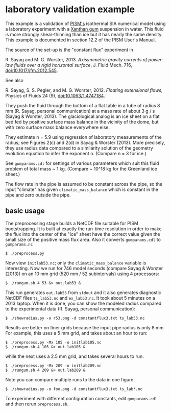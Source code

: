# laboratory validation example

This example is a validation of [PISM's](http://www.pism-docs.org) isothermal
SIA numerical model using a laboratory experiment with a
[Xanthan gum](http://en.wikipedia.org/wiki/Xanthan_gum) suspension in water.
This fluid is more strongly shear-thinning than ice but it has nearly the same
density.  This example is documented in section 12.2 of the PISM User's Manual.

The source of the set-up is the "constant flux" experiment in

  R. Sayag and M. G. Worster, 2013. *Axisymmetric gravity currents of
  power-law fluids over a rigid horizontal surface*, J. Fluid Mech. 716,
  [doi:10.1017/jfm.2012.545](http://dx.doi.org/10.1017/jfm.2012.545).

See also

  R. Sayag, S. S. Pegler, and M. G. Worster, 2012. *Floating extensional flows*,
  Physics of Fluids 24 (9), [doi:10.1063/1.4747184](http://dx.doi.org/10.1063/1.4747184).

They push the fluid through the bottom of a flat table in a tube of radius
8 mm (R. Sayag, personal communication) at a mass rate of about 3 g / s
(Sayag & Worster, 2013).  The glaciological analog is an ice sheet on a flat bed
fed by positive surface mass balance in the vicinity of the dome, but with zero
surface mass balance everywhere else.

They estimate n = 5.9 using regression of laboratory measurements of the radius;
see Figures 2(c) and 2(d) in Sayag & Worster (2013).  More precisely, they use
radius data compared to a similarity solution of the geometry evolution
equation to infer the exponent n.  (Compare n = 3 for ice.)

See `gumparams.cdl` for settings of various parameters which suit this fluid
problem of total mass ~ 1 kg.  (Compare ~ 10^18 kg for the Greenland ice sheet.)

The flow rate in the pipe is assumed to be constant across the pipe,
so the input "climate" has given `climatic_mass_balance` which is constant in
the pipe and zero outside the pipe.

## basic usage

The preprocessing stage builds a NetCDF file suitable for PISM bootstrapping.
It is built at exactly the run-time resolution in order to make the flux
into the center of the "ice" sheet have the correct value given the small size
of the positive mass flux area.  Also it converts `gumparams.cdl` to
`gumparams.nc`

    $ ./preprocess.py

Now view `initlab53.nc`; only the `climatic_mass_balance` variable is
interesting.  Now we run for 746 model seconds (compare Sayag & Worster (2013))
on an 10 mm grid (520 mm / 52 subintervals) using 4 processors:

    $ ./rungum.sh 4 53 &> out.lab53 &

This run generates `out.lab53` from `stdout`
and it also generates diagnostic NetCDF files `ts_lab53.nc` and `ex_lab53.nc`.
It took about 5 minutes on a 2013 laptop.  When it is done, you can show the
modeled radius compared to the experimental data (R. Sayag, personal
communication):

    $ ./showradius.py -o r53.png -d constantflux3.txt ts_lab53.nc

Results are better on finer grids because the input pipe radius is only 8 mm.
For example, this uses a 5 mm grid, and takes about an hour to run:

    $ ./preprocess.py -Mx 105 -o initlab105.nc
    $ ./rungum.sh 4 105 &> out.lab105 &

while the next uses a 2.5 mm grid, and takes several hours to run:

    $ ./preprocess.py -Mx 209 -o initlab209.nc
    $ ./rungum.sh 4 209 &> out.lab209 &

Note you can compare multiple runs to the data in one figure:

    $ ./showradius.py -o foo.png -d constantflux3.txt ts_lab*.nc

To experiment with different configuration constants, edit `gumparams.cdl` and
then rerun `preprocess.sh`.
